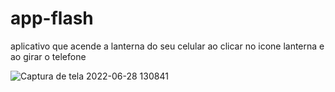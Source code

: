 # app-flash
aplicativo que acende a lanterna do seu celular ao clicar no icone lanterna e ao girar o telefone

![Captura de tela 2022-06-28 130841](https://user-images.githubusercontent.com/76106711/176228585-09d9c952-7554-4a03-9197-56dbc542b9d0.png)

